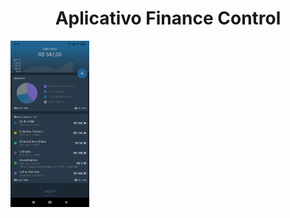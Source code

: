 <h1 align="center">Aplicativo Finance Control</h1>

<div>
  <img src="https://github.com/AdilsonBND/aplicativoFinanceControl/blob/main/Screens%20App/main.png" width="25%" />
 </div>                                                                                                              
                                                                                                              


